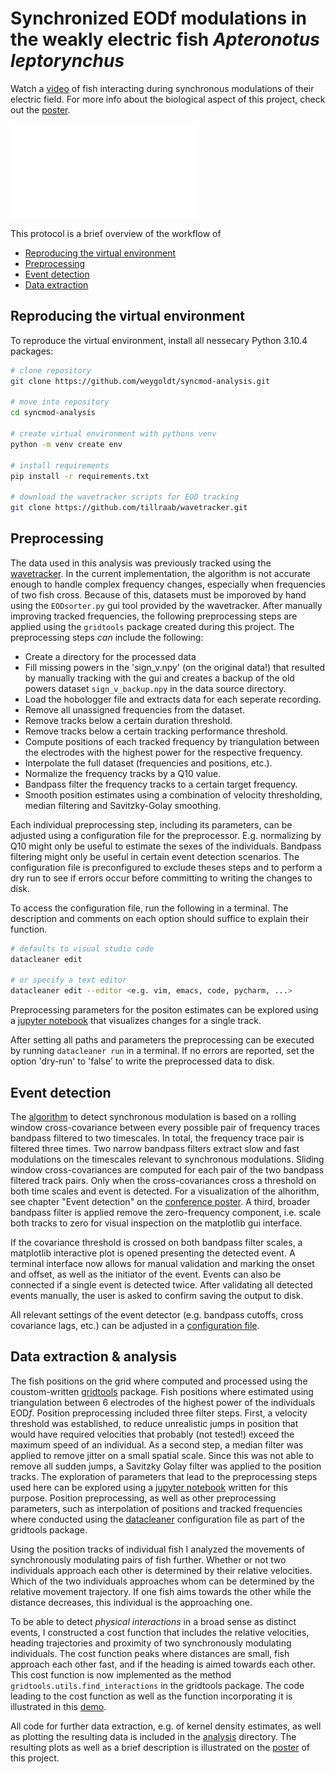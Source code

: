 # Synchronized EODf modulations in the weakly electric fish *Apteronotus leptorynchus*

Watch a [video](https://www.youtube.com/watch?v=ihDTMcn7LWM) of fish interacting during synchronous modulations of their electric field. For more info about the biological aspect of this project, check out the [poster](./poster/main.pdf).

![Spectrograms of syncronous modulations](poster/figs/eventspectra.pdf)

This protocol is a brief overview of the workflow of

  - [Reproducing the virtual environment](#reproducing-the-environment)
  - [Preprocessing](#preprocessing)
  - [Event detection](#event-detection)
  - [Data extraction](#data-extraction)


## Reproducing the virtual environment

To reproduce the virtual environment, install all nessecary Python 3.10.4 packages:

```sh
# clone repository
git clone https://github.com/weygoldt/syncmod-analysis.git

# move into repository
cd syncmod-analysis

# create virtual environment with pythons venv
python -m venv create env

# install requirements
pip install -r requirements.txt

# download the wavetracker scripts for EOD tracking
git clone https://github.com/tillraab/wavetracker.git
```

## Preprocessing

The data used in this analysis was previously tracked using the [wavetracker](https://github.com/tillraab/wavetracker.git). In the current implementation, the algorithm is not accurate enough to handle complex frequency changes, especially when frequencies of two fish cross. Because of this, datasets must be imporoved by hand using the `EODsorter.py` gui tool provided by the wavetracker. After manually improving tracked frequencies, the following preprocessing steps are applied using the `gridtools` package created during this project. The preprocessing steps *can* include the following:

- Create a directory for the processed data
- Fill missing powers in the 'sign_v.npy' (on the original data!) that resulted by manually tracking with the gui and creates a backup of the old powers dataset `sign_v_backup.npy` in the data source directory.
- Load the hobologger file and extracts data for each seperate recording.
- Remove all unassigned frequencies from the dataset.
- Remove tracks below a certain duration threshold.
- Remove tracks below a certain tracking performance threshold.
- Compute positions of each tracked frequency by triangulation between the electrodes with the highest power for the respective frequency.
- Interpolate the full dataset (frequencies and positions, etc.).
- Normalize the frequency tracks by a Q10 value.
- Bandpass filter the frequency tracks to a certain target frequency.
- Smooth position estimates using a combination of velocity thresholding, median filtering and Savitzky-Golay smoothing.

Each individual preprocessing step, including its parameters, can be adjusted using a configuration file for the preprocessor. E.g. normalizing by Q10 might only be useful to estimate the sexes of the individuals. Bandpass filtering might only be useful in certain event detection scenarios. The configuration file is preconfigured to exclude theses steps and to perform a dry run to see if errors occur before committing to writing the changes to disk.

To access the configuration file, run the following in a terminal. The description and comments on each option should suffice to explain their function.

```sh
# defaults to visual studio code
datacleaner edit

# or specify a text editor
datacleaner edit --editor <e.g. vim, emacs, code, pycharm, ...>
```

Preprocessing parameters for the positon estimates can be explored using a [jupyter notebook](demos/position_preprocessing_explorer.ipynb) that visualizes changes for a single track.

After setting all paths and parameters the preprocessing can be executed by running `datacleaner run` in a terminal. If no errors are reported, set the option 'dry-run' to 'false' to write the preprocessed data to disk.

## Event detection

The [algorithm](/covdetector/) to detect synchronous modulation is based on a rolling window cross-covariance between every possible pair of frequency traces bandpass filtered to two timescales. In total, the frequency trace pair is filtered three times. Two narrow bandpass filters extract slow and fast modulations on the timescales relevant to synchronous modulations. Sliding window cross-covariances are computed for each pair of the two bandpass filtered track pairs. Only when the cross-covariances cross a threshold on both time scales and event is detected. For a visualization of the alhorithm, see chapter "Event detection" on the [conference poster](poster/main.pdf). A third, broader bandpass filter is applied remove the zero-frequency component, i.e. scale both tracks to zero for visual inspection on the matplotlib gui interface.

If the covariance threshold is crossed on both bandpass filter scales, a matplotlib interactive plot is opened presenting the detected event. A terminal interface now allows for manual validation and marking the onset and offset, as well as the initiator of the event. Events can also be connected if a single event is detected twice. After validating all detected events manually, the user is asked to confirm saving the output to disk.

All relevant settings of the event detector (e.g. bandpass cutoffs, cross covariance lags, etc.) can be adjusted in a [configuration file](/covdetector/covdetector_conf.yml).

## Data extraction & analysis

The fish positions on the grid where computed and processed using the coustom-written [gridtools](./gridtools) package. Fish positions where estimated using triangulation between 6 electrodes of the highest power of the individuals EOD$f$. Position preprocessing included three filter steps. First, a velocity threshold was established, to reduce unrealistic jumps in position that would have required velocities that probably (not tested!) exceed the maximum speed of an individual. As a second step, a median filter was applied to remove jitter on a small spatial scale. Since this was not able to remove all sudden jumps, a Savitzky Golay filter was applied to the position tracks. The exploration of parameters that lead to the preprocessing steps used here can be explored using a [jupyter notebook](/demos/position_preprocessing_explorer.ipynb) written for this purpose. Position preprocessing, as well as other preprocessing parameters, such as interpolation of positions and tracked frequencies where conducted using the [datacleaner](https://github.com/weygoldt/gridtools/blob/master/gridtools/datacleaner_conf.yml) configuration file as part of the gridtools package.

Using the position tracks of individual fish I analyzed the movements of synchronously modulating pairs of fish further. Whether or not two individuals approach each other is determined by their relative velocities. Which of the two individuals approaches whom can be determined by the relative movement trajectory. If one fish aims towards the other while the distance decreases, this individual is the approaching one.

To be able to detect *physical interactions* in a broad sense as distinct events, I constructed a cost function that includes the relative velocities, heading trajectories and proximity of two synchronously modulating individuals. The cost function peaks where distances are small, fish approach each other fast, and if the heading is aimed towards each other. This cost function is now implemented as the method `gridtools.utils.find_interactions` in the gridtools package. The code leading to the cost function as well as the function incorporating it is illustrated in this [demo](/demos/relative_heading_angle_explorer.ipynb).

All code for further data extraction, e.g. of kernel density estimates, as well as plotting the resulting data is included in the [analysis](/analysis/) directory.
The resulting plots as well as a brief description is illustrated on the [poster](/poster/main.pdf) of this project.
